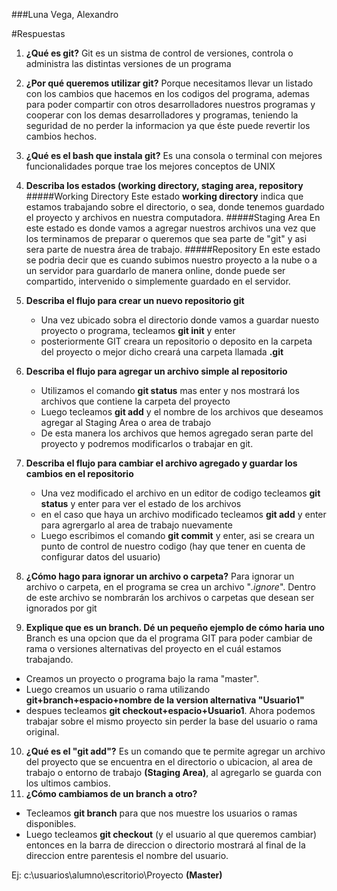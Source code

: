 ###Luna Vega, Alexandro

#Respuestas 

1. **¿Qué es git?**
Git es un sistma de control de versiones, controla o administra las distintas versiones de un programa
2. **¿Por qué queremos utilizar git?**
Porque necesitamos llevar un listado con los cambios que hacemos en los codigos del programa, ademas para poder compartir con otros desarrolladores nuestros programas y cooperar con los demas desarrolladores y programas, teniendo la seguridad de no perder la informacion ya que éste puede revertir los cambios hechos. 
3. **¿Qué es el bash que instala git?**
Es una consola o terminal con mejores funcionalidades porque trae los mejores conceptos de UNIX
4. **Describa los estados (working directory, staging area, repository**
#####Working Directory
Este estado **working directory** indica que estamos trabajando sobre el directorio, o sea, donde tenemos guardado el proyecto y archivos en nuestra computadora.
#####Staging Area
En este estado es donde vamos a agregar nuestros archivos una vez que los terminamos de preparar o queremos que sea parte de "git" y asi sera parte de nuestra área de trabajo.
#####Repository
En este estado se podria decir que es cuando subimos nuestro proyecto a la nube o a un servidor para guardarlo de manera online, donde puede ser compartido, intervenido o simplemente guardado en el servidor. 

5. **Describa el flujo para crear un nuevo repositorio git**
   * Una vez ubicado sobra el directorio donde vamos a guardar nuesto proyecto o programa, tecleamos **git init** y enter
   * posteriormente GIT creara un repositorio o deposito en la carpeta del proyecto o mejor dicho creará una carpeta llamada **.git**
6. **Describa el flujo para agregar un archivo simple al repositorio**
   * Utilizamos el comando **git status** mas enter y nos mostrará los archivos que contiene la carpeta del proyecto
   * Luego tecleamos **git add** y el nombre de los archivos que deseamos agregar al Staging Area o area de trabajo
   * De esta manera los archivos que hemos agregado seran parte del proyecto y podremos modificarlos o trabajar en git.
7. **Describa el flujo para cambiar el archivo agregado y guardar los cambios en el repositorio**
   * Una vez modificado el archivo en un editor de codigo tecleamos **git status** y enter para ver el estado de los archivos
   * en el caso que haya un archivo modificado tecleamos **git add** y enter para agrergarlo al area de trabajo nuevamente
   * Luego escribimos el comando **git commit** y enter, asi se creara un punto de control de nuestro codigo (hay que tener en cuenta de configurar datos del usuario)
8. **¿Cómo hago para ignorar un archivo o carpeta?**
Para ignorar un archivo o carpeta, en el programa se crea un archivo "*.ignore*". Dentro de este archivo se nombrarán los archivos o carpetas que desean ser ignorados por git
9. **Explique que es un branch. Dé un pequeño ejemplo de cómo haria uno**
Branch es una opcion que da el programa GIT para poder cambiar de rama o versiones alternativas del proyecto en el cuál estamos trabajando.
 * Creamos un proyecto o programa bajo la rama "master".
 *  Luego creamos un usuario o rama utilizando **git+branch+espacio+nombre de la version alternativa "Usuario1"**
 *   despues tecleamos **git checkout+espacio+Usuario1**. Ahora podemos trabajar sobre el mismo proyecto sin perder la base del usuario o rama original.
10. **¿Qué es el "git add"?**
Es un comando que te permite agregar un archivo del proyecto que se encuentra en el directorio o ubicacion, al area de trabajo o entorno de trabajo **(Staging Area)**, al agregarlo se guarda con los ultimos cambios. 
11. **¿Cómo cambiamos de un branch a otro?**
 * Tecleamos **git branch** para que nos muestre los usuarios o ramas disponibles. 
 * Luego tecleamos **git checkout** (y el usuario al que queremos cambiar) entonces en la barra de direccion o directorio mostrará al final de la direccion entre parentesis el nombre del usuario.

Ej: c:\usuarios\alumno\escritorio\Proyecto **(Master)**
